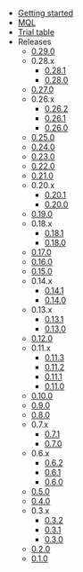 - [Getting started](index.md)
- [MQL](mql.md)
- [Trial table](trialtable.md)
- Releases
  - [0.29.0](releases/0.29.0.md)
  - 0.28.x
    - [0.28.1](releases/0.28.1.md)
    - [0.28.0](releases/0.28.0.md)
  - [0.27.0](releases/0.27.0.md)
  - 0.26.x
    - [0.26.2](releases/0.26.2.md)
    - [0.26.1](releases/0.26.1.md)
    - [0.26.0](releases/0.26.0.md)
  - [0.25.0](releases/0.25.0.md)
  - [0.24.0](releases/0.24.0.md)
  - [0.23.0](releases/0.23.0.md)
  - [0.22.0](releases/0.22.0.md)
  - [0.21.0](releases/0.21.0.md)
  - 0.20.x
    - [0.20.1](releases/0.20.1.md)
    - [0.20.0](releases/0.20.0.md)
  - [0.19.0](releases/0.19.0.md)
  - 0.18.x
    - [0.18.1](releases/0.18.1.md)
    - [0.18.0](releases/0.18.0.md)
  - [0.17.0](releases/0.17.0.md)
  - [0.16.0](releases/0.16.0.md)
  - [0.15.0](releases/0.15.0.md)
  - 0.14.x
    - [0.14.1](releases/0.14.1.md)
    - [0.14.0](releases/0.14.0.md)
  - 0.13.x
    - [0.13.1](releases/0.13.1.md)
    - [0.13.0](releases/0.13.0.md)
  - [0.12.0](releases/0.12.0.md)
  - 0.11.x
    - [0.11.3](releases/0.11.3.md)
    - [0.11.2](releases/0.11.2.md)
    - [0.11.1](releases/0.11.1.md)
    - [0.11.0](releases/0.11.0.md)
  - [0.10.0](releases/0.10.0.md)
  - [0.9.0](releases/0.9.0.md)
  - [0.8.0](releases/0.8.0.md)
  - 0.7.x
    - [0.7.1](releases/0.7.1.md)
    - [0.7.0](releases/0.7.0.md)
  - 0.6.x
    - [0.6.2](releases/0.6.2.md)
    - [0.6.1](releases/0.6.1.md)
    - [0.6.0](releases/0.6.0.md)
  - [0.5.0](releases/0.5.0.md)
  - [0.4.0](releases/0.4.0.md)
  - 0.3.x
    - [0.3.2](releases/0.3.2.md)
    - [0.3.1](releases/0.3.1.md)
    - [0.3.0](releases/0.3.0.md)
  - [0.2.0](releases/0.2.0.md)
  - [0.1.0](releases/0.1.0.md)

